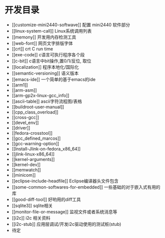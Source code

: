 # 开发目录


* [[customize-mini2440-softwave]] 配置 mini2440 软件部分 
* [[linux-system-call]] Linux系统调用列表
* [[memony]] 开发用内存检测工具
* [[web-font]] 网页文字排版字体
* [[crt]] crt C run time
* [[exe-code]] c语言可执行程序各个段
* [[c-bit]] c语言中bit操作,置0/1/反位, 取位
* [[localization]] 程序本地化/国际化
* [[semantic-versioning]] 语义版本
* [[emacs-ide]] 一个简单的基于emacs的ide
* [[arm1]]
* [[arm-asm]]
* [[arm-gp2x-linux-gcc_info]]
* [[ascii-table]] ascii字符流程图/表格
* [[buildroot-user-manual]]
* [[cpp_class_overload]]
* [[cross-gcc]]
* [[devel_env]]
* [[driver]]
* [[fedora-crosstool]]
* [[gcc_defined_marcos]]
* [[gcc-warning-option]]
* [[Install-Jlink-on-fedora_x86_64]]
* [[jlink-linux-x86_64]]
* [[kernel-arguments]]
* [[kernel-dev]]
* [[memwatch]]
* [[minicom]]
* [[eclipse-include-headfile]] Eclipse编译器头文件包含
* [[some-common-softwares-for-embedded]] 一些基础的对于嵌入式有用的库
* [[good-diff-tool]]  好哟用的diff工具
* [[sqlite3]] sqlite相关
* [[monitor-file-or-message]] 监视文件或者系统消息等
* [[i2c]] i2c 相关资料
* [[i2c-stub]] 应用层调试/开发i2c驱动使用的测试桩(stub)
* 待定